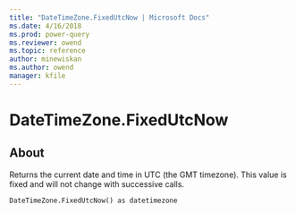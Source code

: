```yaml
---
title: "DateTimeZone.FixedUtcNow | Microsoft Docs"
ms.date: 4/16/2018
ms.prod: power-query
ms.reviewer: owend
ms.topic: reference
author: minewiskan
ms.author: owend
manager: kfile
---
```

# DateTimeZone.FixedUtcNow

  
## About  
Returns the current date and time in UTC (the GMT timezone). This value is fixed and will not change with successive calls.  
  
```  
DateTimeZone.FixedUtcNow() as datetimezone  
```  
